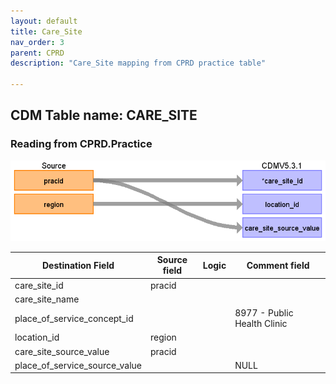 ```yaml
---
layout: default
title: Care_Site
nav_order: 3
parent: CPRD
description: "Care_Site mapping from CPRD practice table"

---
```


## CDM Table name: CARE_SITE

### Reading from CPRD.Practice

![](images/image5.png)

| Destination Field | Source field | Logic | Comment field |
| --- | --- | --- | --- |
| care_site_id | pracid |  |  |
| care_site_name |  |  |  |
| place_of_service_concept_id |  |  | 8977 - Public Health Clinic |
| location_id | region |  |  |
| care_site_source_value | pracid |  |  |
| place_of_service_source_value |  |  | NULL |